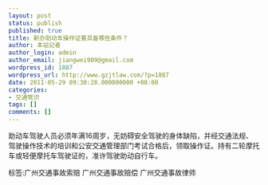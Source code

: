```yaml
---
layout: post
status: publish
published: true
title: 新办助动车操作证要具备哪些条件？
author: 本站记者
author_login: admin
author_email: jiangwei909@gmail.com
wordpress_id: 1887
wordpress_url: http://www.gzjtlaw.com/?p=1887
date: 2011-05-29 09:30:28.000000000 +08:00
categories:
- 交通常识
tags: []
comments: []
---
```

助动车驾驶人员必须年满16周岁，无妨碍安全驾驶的身体缺陷，并经交通法规、驾驶操作技术的培训和公安交通管理部门考试合格后，领取操作证。持有二轮摩托车或轻便摩托车驾驶证的，准许驾驶助动自行车。标签:广州交通事故索赔 广州交通事故赔偿 广州交通事故律师
